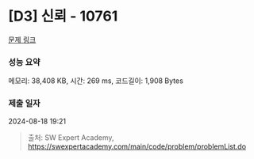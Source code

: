 # [D3] 신뢰 - 10761 

[문제 링크](https://swexpertacademy.com/main/code/problem/problemDetail.do?contestProbId=AXSVc1TqEAYDFAQT) 

### 성능 요약

메모리: 38,408 KB, 시간: 269 ms, 코드길이: 1,908 Bytes

### 제출 일자

2024-08-18 19:21



> 출처: SW Expert Academy, https://swexpertacademy.com/main/code/problem/problemList.do